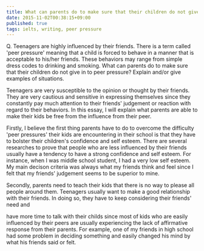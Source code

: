 ```yaml
---
title: What can parents do to make sure that their children do not give in to peer pressure?
date: 2015-11-02T00:38:15+09:00
published: true
tags: ielts, writing, peer pressure
---
```



Q. Teenagers are highly influenced by their friends. There is a term called 'peer pressure' meaning that a child is forced to behave in a manner that is acceptable to his/her friends. These behaviors may range from simple dress codes to drinking and smoking.
What can parents do to make sure that their children do not give in to peer pressure?
Explain and/or give examples of situations.



Teenagers are very susceptible to the opinion or thought by their friends. They are very cautious and sensitive in expressing themselves since they constantly pay much attention to their friends' judgement or reaction with regard to their behaviors.  In this essay, I will explain what parents are able to make their kids be free from the influence from their peer.

Firstly, I believe the first thing parents have to do to overcome the difficulty 'peer pressures' their kids are encountering in their school is that they have to bolster their children's confidence and self esteem.  There are several researches to prove that people who are less influenced by their friends usually have a tendency to have a strong confidence and self esteem. For instance, when I was middle school student, I had a very low self esteem. My main decison criteria was always what my friends think and feel since I felt that my friends' judgement seems to be superior to mine.

Secondly, parents need to teach their kids that there is no way to please all people around them. Teenagers usually want to make a good relationship with their friends. In doing so, they have to keep considering their friends' need and

have more time to talk with their childs since most of kids who are easily influenced by their peers are usually experiencing the lack of affirmative response from their parents. For example, one of my friends in high school had some problem in deciding something and easily changed his mind by what his friends said or felt.
